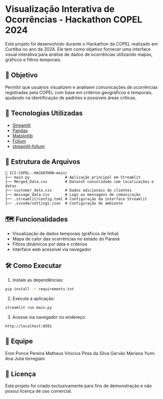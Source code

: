 
# Visualização Interativa de Ocorrências - Hackathon COPEL 2024

Este projeto foi desenvolvido durante o Hackathon da COPEL realizado em Curitiba no ano de 2024. Ele tem como objetivo fornecer uma interface visual interativa para análise de dados de ocorrências utilizando mapas, gráficos e filtros temporais.

## 🧠 Objetivo

Permitir que usuários visualizem e analisem comunicações de ocorrências registradas pela COPEL com base em critérios geográficos e temporais, ajudando na identificação de padrões e possíveis áreas críticas.

## 🚀 Tecnologias Utilizadas

- [Streamlit](https://streamlit.io/)
- [Pandas](https://pandas.pydata.org/)
- [Matplotlib](https://matplotlib.org/)
- [Folium](https://python-visualization.github.io/folium/)
- [streamlit-folium](https://github.com/randyzwitch/streamlit-folium)

## 📂 Estrutura de Arquivos

```
📁 ICI-COPEL--HACKATHON-main/
├── main.py                # Aplicação principal em Streamlit
├── Merged_Data.csv        # Dataset consolidado com localizações e datas
├── customer_data.csv      # Dados adicionais de clientes
├── message_data.csv       # Logs ou mensagens de comunicação
├── .streamlit/config.toml # Configuração da interface Streamlit
├── .vscode/settings.json  # Configuração de ambiente
```

## 🗺️ Funcionalidades

- Visualização de dados temporais (gráficos de linha)
- Mapa de calor das ocorrências no estado do Paraná
- Filtros dinâmicos por data e critérios
- Interface web acessível via navegador

## 🛠️ Como Executar

1. Instale as dependências:

```bash
pip install -r requirements.txt
```

2. Execute a aplicação:

```bash
streamlit run main.py
```

3. Acesse via navegador no endereço:

```
http://localhost:8501
```

## 👥 Equipe

Eron Ponce Pereira
Matheus Vinicius Pires da Silva Garvão
Mariana Yumi
Ana Julia torregiani

## 📄 Licença

Este projeto foi criado exclusivamente para fins de demonstração e não possui licença de uso comercial.
